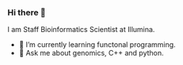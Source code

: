 ### Hi there 👋

I am Staff Bioinformatics Scientist at Illumina.

- 🌱 I’m currently learning functonal programming.
- 💬 Ask me about genomics, C++ and python.

<!--
**olest/olest** is a ✨ _special_ ✨ repository because its `README.md` (this file) appears on your GitHub profile.

Here are some ideas to get you started:

- 🔭 I’m currently working on ...
- 🌱 I’m currently learning ...
- 👯 I’m looking to collaborate on ...
- 🤔 I’m looking for help with ...
- 💬 Ask me about ...
- 📫 How to reach me: ...
- 😄 Pronouns: ...
- ⚡ Fun fact: ...
-->
